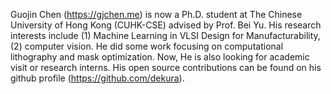 Guojin Chen (https://gjchen.me) is now a Ph.D. student at The Chinese University of Hong Kong (CUHK-CSE) advised by Prof. Bei Yu. His research interests include (1) Machine Learning in VLSI Design for Manufacturability, (2) computer vision. He did some work focusing on computational lithography and mask optimization. Now, He is also looking for academic visit or research interns. His open source contributions can be found on his github profile (https://github.com/dekura).
